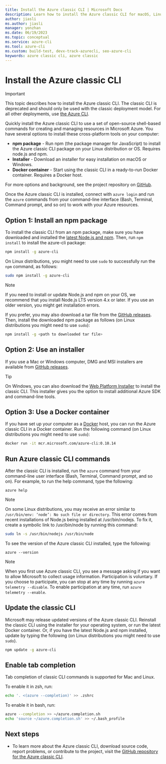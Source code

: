 ```yaml
---
title: Install the Azure classic CLI | Microsoft Docs
description: Learn how to install the Azure classic CLI for macOS, Linux, and Windows to use open-source shell-based commands for managing Microsoft Azure services.
author: jiasli
ms.author: jiasli
manager: yonzhan
ms.date: 06/19/2023
ms.topic: conceptual
ms.service: azure-cli
ms.tool: azure-cli 
ms.custom: build-test, devx-track-azurecli, seo-azure-cli
keywords: azure classic cli, azure classic
---
```

# Install the Azure classic CLI

> [!IMPORTANT]
> This topic describes how to install the Azure classic CLI. The classic CLI is deprecated and should only be used with the classic deployment model.
> For all other deployments, use [the Azure CLI](/cli/azure).

Quickly install the Azure classic CLI to use a set of open-source shell-based commands for creating and managing resources in Microsoft Azure. You have several options to install these cross-platform tools on your computer:

* **npm package** - Run npm (the package manager for JavaScript) to install the Azure classic CLI package on your Linux distribution or OS. Requires node.js and npm.
* **Installer** - Download an installer for easy installation on macOS or Windows.
* **Docker container** - Start using the classic CLI in a ready-to-run Docker container. Requires a Docker host.

For more options and background, see the project repository on [GitHub](https://github.com/azure/azure-xplat-cli).

Once the Azure classic CLI is installed, connect with `azure login` and run the `azure` commands from your command-line interface (Bash, Terminal, Command prompt, and so on) to work with your Azure resources.

## Option 1: Install an npm package

To install the classic CLI from an npm package, make sure you have downloaded and installed the [latest Node.js and npm](https://nodejs.org/en/download/package-manager/). Then, run `npm install` to install the azure-cli package:

```bash
npm install -g azure-cli
```

On Linux distributions, you might need to use `sudo` to successfully run the `npm` command, as follows:

```bash
sudo npm install -g azure-cli
```

> [!NOTE]
> If you need to install or update Node.js and npm on your OS, we recommend that you install Node.js LTS version 4.x or later. If you use an older version, you might get installation errors.

If you prefer, you may also download a tar file from the [GitHub releases](https://github.com/Azure/azure-xplat-cli/releases). Then, install the downloaded npm package as follows (on Linux distributions you might need to use `sudo`):

```bash
npm install -g <path to downloaded tar file>
```

## Option 2: Use an installer

If you use a Mac or Windows computer, DMG and MSI installers are available from [GitHub releases](https://github.com/Azure/azure-xplat-cli/releases).

> [!TIP]
> On Windows, you can also download the [Web Platform Installer](https://go.microsoft.com/?linkid=9828653) to install the classic CLI. This installer gives you the option to install additional Azure SDK and command-line tools.

## Option 3: Use a Docker container

If you have set up your computer as a [Docker](https://docs.docker.com/engine/understanding-docker/) host, you can run the Azure classic CLI in a Docker container. Run the following command (on Linux distributions you might need to use `sudo`):

```bash
docker run -it mcr.microsoft.com/azure-cli:0.10.14
```

## Run Azure classic CLI commands

After the classic CLI is installed, run the `azure` command from your command-line user interface (Bash, Terminal, Command prompt, and so on). For example, to run the help command, type the following:

```azurecli-interactive
azure help
```

> [!NOTE]
> On some Linux distributions, you may receive an error similar to `/usr/bin/env: ‘node’: No such file or directory`. This error comes from recent installations of Node.js being installed at /usr/bin/nodejs. To fix it, create a symbolic link to /usr/bin/node by running this command:

```bash
sudo ln -s /usr/bin/nodejs /usr/bin/node
```

To see the version of the Azure classic CLI installed, type the following:

```azurecli-interactive
azure --version
```

> [!NOTE]
> When you first use Azure classic CLI, you see a message asking if you want to allow Microsoft to collect usage information. Participation is voluntary. If you choose to participate, you can stop at any time by running `azure telemetry --disable`. To enable participation at any time, run `azure telemetry --enable`.

## Update the classic CLI

Microsoft may release updated versions of the Azure classic CLI. Reinstall the classic CLI using the installer for your operating system, or run the latest Docker container. Or, if you have the latest Node.js and npm installed, update by typing the following (on Linux distributions you might need to use `sudo`).

```bash
npm update -g azure-cli
```

## Enable tab completion

Tab completion of classic CLI commands is supported for Mac and Linux.

To enable it in zsh, run:

```bash
echo '. <(azure --completion)' >> .zshrc
```

To enable it in bash, run:

```bash
azure --completion >> ~/azure.completion.sh
echo 'source ~/azure.completion.sh' >> ~/.bash_profile
```

## Next steps

* To learn more about the Azure classic CLI, download source code, report problems, or contribute to the project, visit the [GitHub repository for the Azure classic CLI](https://github.com/azure/azure-xplat-cli).
